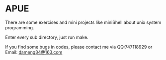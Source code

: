 APUE
====

There are some exercises  and mini projects like miniShell about unix system programming.

Enter every sub directory, just run make.

If you find some bugs in codes, please contact me via QQ:747118929 or Email: dameng34@163.com
